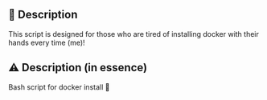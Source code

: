 ## 📜 Description
This script is designed for those who are tired of installing docker with their hands every time (me)!
## ⚠️ Description (in essence)
Bash script for docker install 🐳
